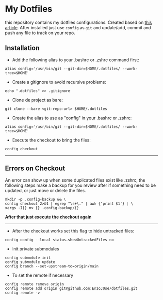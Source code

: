# My Dotfiles
this repository contains my dotfiles configurations. Created based on <a href="https://www.atlassian.com/br/git/tutorials/dotfiles">this article</a>.
After installed just use `config` as `git` and update/add, commit and push any file to track on your repo. 

## Installation

- Add the following alias to your .bashrc or .zshrc command first:
```shell
alias config='/usr/bin/git --git-dir=$HOME/.dotfiles/ --work-tree=$HOME'
```
- Create a gitignore to avoid recursive problems:
```shell
echo ".dotfiles" >> .gitignore
```
- Clone de project as bare:
```shell
git clone --bare <git-repo-url> $HOME/.dotfiles
```
- Create the alias to use as "config" in your .bashrc or .zshrc:
```shell
alias config='/usr/bin/git --git-dir=$HOME/.dotfiles/ --work-tree=$HOME'
```
- Execute the checkout to bring the files:
```shell
config checkout
```
---
## Errors on Checkout
An error can show up when some duplicated files exist like .zshrc, the following steps make a backup for you 
 review after if something need to be updated, or just move or delete the files.

```shell
mkdir -p .config-backup && \
config checkout 2>&1 | egrep "\s+\." | awk {'print $1'} | \
xargs -I{} mv {} .config-backup/{}
```
**After that just execute the checkout again**

---

- After the checkout works set this flag to hide untracked files:
```shell
config config --local status.showUntrackedFiles no
```
- Init private submodules
```shell
config submodule init
config submodule update
config branch --set-upstream-to=origin/main
```

- To set the remote if necessary
```shell
config remote remove origin
config remote add origin git@github.com:EnzoJ0se/dotfiles.git
config remote -v
```


